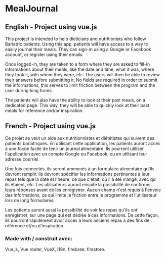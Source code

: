 # MealJournal

## English - Project using vue.js
This project is intended to help dieticians and nutritionists who follow Bariatric patients. Using this app, patients will have access to a way to easily journal their meals. They can sign-in using a Google or Facebook account, or register using their emails.

Once logged-in, they are taken to a form where they are asked to fill-in informations about their meals, like the date and time, what it was, where they took it, with whom they were, etc. The users will then be able to review their answers before submitting it. No fields are required in order to submit the informations, this serves to limit friction between the program and the user during long forms.

The patients will also have the ability to look at their past meals, on a dedicated page. This way, they will be able to quickly look at their past meals for reference and/or inspiration.

## French - Project using vue.js
Ce projet se veut un aide aux nutritionnistes et diététistes qui suivent des patients bariatriques. En utilisant cette application, les patients auront accès à une façon facile de tenir un journal alimentaire. Ils pourront utiliser l'application avec un compte Google ou Facebook, ou en utilisant leur adresse courriel.

Une fois connectés, ils seront ammenés à un formulaire alimentaire qu'ils devront remplir. Ils devront spécifier les informations pertinentes à leur repas tels que la date et l'heure, ce que c'était, où il à été mangé, avec qui ils étaient, etc. Les utilisateurs auront ensuite la possibilité de confirmer leurs réponses avant de les enregistrer. Aucun champ n'est requis à l'envoie des informations, ce qui limite la friction entre le programme et l'utilisateur lors de long formulaires.

Les patients auront aussi la possibilité de voir les repas qu'ils ont enregistrer, sur une page qui est dédiée à ces informations. De cette façon, ils pourront rapidement avoir accès à leurs anciens repas à des fins de référence et/ou d'inspiration.

### Made with / construit avec:
Vue.js, Vue router, VueX, i18n, firebase, firestore.

